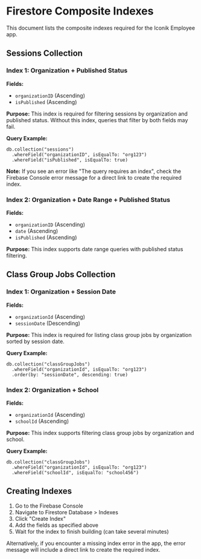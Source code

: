 # Firestore Composite Indexes

This document lists the composite indexes required for the Iconik Employee app.

## Sessions Collection

### Index 1: Organization + Published Status
**Fields:**
- `organizationID` (Ascending)
- `isPublished` (Ascending)

**Purpose:** This index is required for filtering sessions by organization and published status. Without this index, queries that filter by both fields may fail.

**Query Example:**
```
db.collection("sessions")
  .whereField("organizationID", isEqualTo: "org123")
  .whereField("isPublished", isEqualTo: true)
```

**Note:** If you see an error like "The query requires an index", check the Firebase Console error message for a direct link to create the required index.

### Index 2: Organization + Date Range + Published Status
**Fields:**
- `organizationID` (Ascending)
- `date` (Ascending)
- `isPublished` (Ascending)

**Purpose:** This index supports date range queries with published status filtering.

## Class Group Jobs Collection

### Index 1: Organization + Session Date
**Fields:**
- `organizationId` (Ascending)
- `sessionDate` (Descending)

**Purpose:** This index is required for listing class group jobs by organization sorted by session date.

**Query Example:**
```
db.collection("classGroupJobs")
  .whereField("organizationId", isEqualTo: "org123")
  .order(by: "sessionDate", descending: true)
```

### Index 2: Organization + School
**Fields:**
- `organizationId` (Ascending)
- `schoolId` (Ascending)

**Purpose:** This index supports filtering class group jobs by organization and school.

**Query Example:**
```
db.collection("classGroupJobs")
  .whereField("organizationId", isEqualTo: "org123")
  .whereField("schoolId", isEqualTo: "school456")
```

## Creating Indexes

1. Go to the Firebase Console
2. Navigate to Firestore Database > Indexes
3. Click "Create Index" 
4. Add the fields as specified above
5. Wait for the index to finish building (can take several minutes)

Alternatively, if you encounter a missing index error in the app, the error message will include a direct link to create the required index.